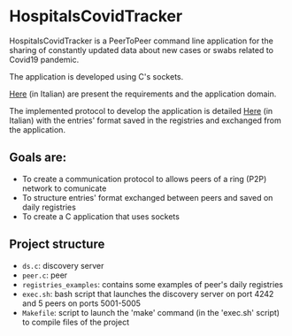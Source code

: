 # HospitalsCovidTracker

HospitalsCovidTracker is a PeerToPeer command line application for the sharing of constantly updated data about new cases or swabs related to Covid19 pandemic.

The application is developed using C's sockets. 

[Here](specifiche.pdf) (in Italian) are present the requirements and the application domain.

The implemented protocol to develop the application is detailed [Here](documentazione.pdf) (in Italian) with the entries' format saved in the registries and exchanged from the application.

## Goals are:
- To create a communication protocol to allows peers of a ring (P2P) network to comunicate
- To structure entries' format exchanged between peers and saved on daily registries
- To create a C application that uses sockets 

## Project structure
 - `ds.c`: discovery server
 - `peer.c`: peer
 - `registries_examples`: contains some examples of peer's daily registries
 - `exec.sh`: bash script that launches the discovery server on port 4242 and 5 peers on ports 5001-5005
 - `Makefile`: script to launch the 'make' command (in the 'exec.sh' script) to compile files of the project
